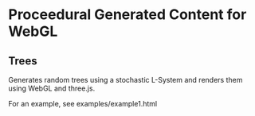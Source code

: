 Proceedural Generated Content for WebGL
=======================================

Trees
-----

Generates random trees using a stochastic L-System and renders them using
WebGL and three.js.

For an example, see examples/example1.html
